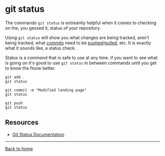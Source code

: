 # git status

The commands `git status` is extreamly helpful when it comes to checking on the, you gessed it, status of your repository.

Using `git status` will show you what changes are being tracked, aren't being tracked, what [commits](./Commit.md) need to be [pushed](./Push.md)/[pulled](./Pull.md), etc. It is exactly what it sounds like, a status check. 

Status is a command that is safe to use at any time. if you want to see what is going on it's good to use `git status` in between commands until you get to know the floow better.

```
git add .
git status

git commit -m "Modified landing page"
git status

git push
git status
```

## Resources

- [Git Status Documentation](https://git-scm.com/docs/git-status)

---

[Back to home](../README.md)